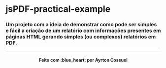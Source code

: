 # jsPDF-practical-example

### Um projeto com a ideia de demonstrar como pode ser simples e fácil a criação de um relatório com informações presentes em páginas HTML gerando simples (ou complexos) relatórios em PDF.

---
<h4 align="center">
    Feito com :blue_heart: por Ayrton Cossuol
</h4>
